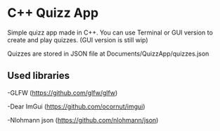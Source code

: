 # C++ Quizz App

Simple quizz app made in C++. You can use Terminal or GUI version to create and play quizzes. (GUI version is still wip)

Quizzes are stored in JSON file at Documents/QuizzApp/quizzes.json

## Used libraries
-GLFW (https://github.com/glfw/glfw)

-Dear ImGui (https://github.com/ocornut/imgui)

-Nlohmann json (https://github.com/nlohmann/json)

